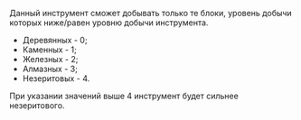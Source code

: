 Данный инструмент сможет добывать только те блоки, уровень добычи которых ниже/равен уровню добычи инструмента.

* Деревянных - 0;
* Каменных - 1;
* Железных - 2;
* Алмазных - 3;
* Незеритовых - 4.

При указании значений выше 4 инструмент будет сильнее незеритового.